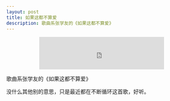 ```yaml
---
layout: post
title: 如果这都不算爱
description: 歌曲系张学友的《如果这都不算爱》
---
```


<center><iframe frameborder="no" border="0" marginwidth="0" marginheight="0" width="330" height="86" src="http://music.163.com/outchain/player?type=2&id=188432&auto=0&height=66"></iframe></center>

歌曲系张学友的《如果这都不算爱》

没什么其他别的意思，只是最近都在不断循环这首歌，好听。
